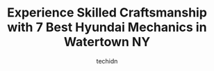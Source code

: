 ---
layout: ampstory
image: https://images.unsplash.com/photo-1625863929285-5e37a6b0df1c?ixlib=rb-4.0.3&ixid=MnwxMjA3fDB8MHxwaG90by1wYWdlfHx8fGVufDB8fHx8&auto=format&fit=crop&w=640&h=853&q=80
author: techidn
featured: false
description: Looking for reliable and skilled Hyundai Mechanic in Watertown NY, USA? Your search ends here with the 7 best Hyundai Mechanic in town. With their expertise and commitment to delivering exce
title: Experience Skilled Craftsmanship with 7 Best Hyundai Mechanics in Watertown NY
cover:
   title: Experience Skilled Craftsmanship with 7 Best Hyundai Mechanics in Watertown NY
   subtitle: Rickpate
   background: https://images.unsplash.com/photo-1625863929285-5e37a6b0df1c?ixlib=rb-4.0.3&ixid=MnwxMjA3fDB8MHxwaG90by1wYWdlfHx8fGVufDB8fHx8&auto=format&fit=crop&w=640&h=853&q=80

pages: 
 - layout: thirds
   top: <h1>#1 Fuccillo Subaru</h1>
   bottom: "<p>Fuccillo Subaru in Watertown has incredible customer service! From the moment my husband and I stepped foot on the lot, we were treated with dignity and respect. Kevin is</p>"
   background: https://www.knot35.com/toplist/wp-content/uploads/2023/06/best-hyundai-mechanic-1-in-watertown-ny-1685831120.jpeg
   backgroundblur: true
 - layout: thirds
   top: <h1>#2 Cheney Tire</h1>
   bottom: "<p>839 State St Suite 5, Watertown, NY 13601, United States</p>"
   background: https://www.knot35.com/toplist/wp-content/uploads/2023/06/best-hyundai-mechanic-2-in-watertown-ny-1685831121.jpeg
   cta:
      link: https://www.knot35.com/toplist/experience-skilled-craftsmanship-with-7-best-hyundai-mechanics-in-watertown-ny/
      text: Experience Skilled Craftsmanship with 7 Best Hyundai Mechanics in Watertown NY
 - layout: thirds
   top: <h1>#3 Davidson Collision of Watertown</h1>
   bottom: "<p>18439 US-11, Watertown, NY 13601, United States</p>"
   background: https://www.knot35.com/toplist/wp-content/uploads/2023/06/best-hyundai-mechanic-3-in-watertown-ny-1685831121.jpeg
   cta:
      link: https://www.knot35.com/toplist/experience-skilled-craftsmanship-with-7-best-hyundai-mechanics-in-watertown-ny/
      text: Experience Skilled Craftsmanship with 7 Best Hyundai Mechanics in Watertown NY
 - layout: thirds
   top: <h1>#4 G Wizz Auto Sales Inc</h1>
   bottom: "<p>533 Leray St, Watertown, NY 13601, United States</p>"
   background: https://images.unsplash.com/photo-1620421680010-0766ff230392?ixlib=rb-4.0.3&ixid=MnwxMjA3fDB8MHxwaG90by1wYWdlfHx8fGVufDB8fHx8&auto=format&fit=crop&w=640&h=853&q=80
   cta:
      link: https://www.knot35.com/toplist/experience-skilled-craftsmanship-with-7-best-hyundai-mechanics-in-watertown-ny/
      text: Experience Skilled Craftsmanship with 7 Best Hyundai Mechanics in Watertown NY
 - layout: thirds
   top: <h1>#5 Fuccillo Hyundai Watertown</h1>
   bottom: "<p>18352 US-11, Watertown, NY 13601, United States</p>"
   background: https://images.unsplash.com/photo-1488554378835-f7acf46e6c98?ixlib=rb-4.0.3&ixid=MnwxMjA3fDB8MHxwaG90by1wYWdlfHx8fGVufDB8fHx8&auto=format&fit=crop&w=640&h=853&q=80
   cta:
      link: https://www.knot35.com/toplist/experience-skilled-craftsmanship-with-7-best-hyundai-mechanics-in-watertown-ny/
      text: Experience Skilled Craftsmanship with 7 Best Hyundai Mechanics in Watertown NY
 - layout: thirds
   top: <h1>#6 TBR Automotive llc</h1>
   bottom: "<p>1543 State St, Watertown, NY 13601, United States</p>"
   background: https://images.unsplash.com/photo-1489694553447-4c9339da310d?ixlib=rb-4.0.3&ixid=MnwxMjA3fDB8MHxwaG90by1wYWdlfHx8fGVufDB8fHx8&auto=format&fit=crop&w=640&h=853&q=80
   cta:
      link: https://www.knot35.com/toplist/experience-skilled-craftsmanship-with-7-best-hyundai-mechanics-in-watertown-ny/
      text: Experience Skilled Craftsmanship with 7 Best Hyundai Mechanics in Watertown NY
 - layout: thirds
   top: <h1>#7 Watertown Spring & Alignment</h1>
   bottom: "<p>445 Coffeen St, Watertown, NY 13601, United States</p>"
   background: https://images.unsplash.com/photo-1541356665065-22676f35dd40?ixlib=rb-4.0.3&ixid=MnwxMjA3fDB8MHxwaG90by1wYWdlfHx8fGVufDB8fHx8&auto=format&fit=crop&w=640&h=853&q=80
   cta:
      link: https://www.knot35.com/toplist/experience-skilled-craftsmanship-with-7-best-hyundai-mechanics-in-watertown-ny/
      text: Experience Skilled Craftsmanship with 7 Best Hyundai Mechanics in Watertown NY
 - layout: thirds
   middle: Continue reading...
   background: https://images.unsplash.com/photo-1489648022186-8f49310909a0?ixlib=rb-4.0.3&ixid=MnwxMjA3fDB8MHxwaG90by1wYWdlfHx8fGVufDB8fHx8&auto=format&fit=crop&w=640&h=853&q=80
   cta:
      link: https://www.knot35.com/toplist/experience-skilled-craftsmanship-with-7-best-hyundai-mechanics-in-watertown-ny/
      text: Experience Skilled Craftsmanship with 7 Best Hyundai Mechanics in Watertown NY
      
---